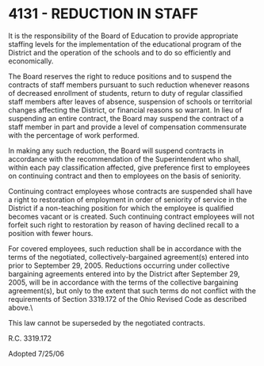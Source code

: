 4131 - REDUCTION IN STAFF
=========================

It is the responsibility of the Board of Education to provide
appropriate staffing levels for the implementation of the educational
program of the District and the operation of the schools and to do so
efficiently and economically.

The Board reserves the right to reduce positions and to suspend the
contracts of staff members pursuant to such reduction whenever reasons
of decreased enrollment of students, return to duty of regular
classified staff members after leaves of absence, suspension of schools
or territorial changes affecting the District, or financial reasons so
warrant. In lieu of suspending an entire contract, the Board may suspend
the contract of a staff member in part and provide a level of
compensation commensurate with the percentage of work performed.

In making any such reduction, the Board will suspend contracts in
accordance with the recommendation of the Superintendent who shall,
within each pay classification affected, give preference first to
employees on continuing contract and then to employees on the basis of
seniority.

Continuing contract employees whose contracts are suspended shall have a
right to restoration of employment in order of seniority of service in
the District if a non-teaching position for which the employee is
qualified becomes vacant or is created. Such continuing contract
employees will not forfeit such right to restoration by reason of having
declined recall to a position with fewer hours.

For covered employees, such reduction shall be in accordance with the
terms of the negotiated, collectively-bargained agreement(s) entered
into prior to September 29, 2005. Reductions occurring under collective
bargaining agreements entered into by the District after September 29,
2005, will be in accordance with the terms of the collective bargaining
agreement(s), but only to the extent that such terms do not conflict
with the requirements of Section 3319.172 of the Ohio Revised Code as
described above.\

This law cannot be superseded by the negotiated contracts.

R.C. 3319.172

Adopted 7/25/06

